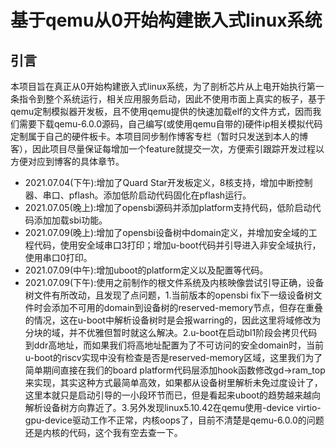 # 基于qemu从0开始构建嵌入式linux系统

## 引言

本项目旨在真正从0开始构建嵌入式linux系统，为了剖析芯片从上电开始执行第一条指令到整个系统运行，相关应用服务启动，因此不使用市面上真实的板子，基于qemu定制模拟器开发板，且不使用qemu提供的快速加载elf的文件方式，因而我们需要下载qemu-6.0.0源码，自己编写(或使用qemu自带的)硬件ip相关模拟代码定制属于自己的硬件板卡。本项目同步制作博客专栏（暂时只发送到本人的博客），因此项目尽量保证每增加一个feature就提交一次，方便索引跟踪开发过程以方便对应到博客的具体章节。

- 2021.07.04(下午):增加了Quard Star开发板定义，8核支持，增加中断控制器、串口、pflash。添加低阶启动代码固化在pflash运行。
- 2021.07.05(晚上):增加了opensbi源码并添加platform支持代码，低阶启动代码添加加载sbi功能。
- 2021.07.09(晚上):增加了opensbi设备树中domain定义，并增加安全域的工程代码，使用安全域串口3打印；增加u-boot代码并引导进入非安全域执行，使用串口0打印。
- 2021.07.09(中午):增加uboot的platform定义以及配置等代码。
- 2021.07.09(下午):使用之前制作的根文件系统及内核映像尝试引导正确，设备树文件有所改动，且发现了点问题，1.当前版本的opensbi fix下一级设备树文件时会添加不可用的domain到设备树的reserved-memory节点，但存在重叠的情况，这在u-boot中解析设备树时是会报warring的，因此这里将域修改为分块的域，并不优雅但暂时就这么解决。2.u-boot在启动bl1阶段会拷贝代码到ddr高地址，而如果我们将高地址配置为了不可访问的安全domain时，当前u-boot的riscv实现中没有检查是否是reserved-memory区域，这里我们为了简单期间直接在我们的board platform代码层添加hook函数修改gd->ram_top来实现，其实这种方式最简单高效，如果都从设备树里解析未免过度设计了，这里本就只是启动引导的一小段环节而已，但是看起来uboot的趋势越来越向解析设备树方向靠近了。3.另外发现linux5.10.42在qemu使用-device virtio-gpu-device驱动工作不正常，内核oops了，目前不清楚是qemu-6.0.0的问题还是内核的代码，这个我有空去查一下。


